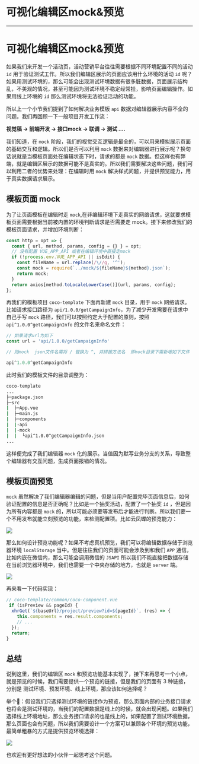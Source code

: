 
# 可视化编辑区mock&预览
---

# 可视化编辑区mock\&预览

如果我们来开发一个活动页，活动营销平台往往需要根据不同环境配置不同的活动 `id` 用于验证测试工作。所以我们编辑区展示的页面应该用什么环境的活动 `id` 呢？如果用测试环境的，那么可能会出现测试环境数据有很多脏数据，页面展示结构乱，不美观的情况，甚至可能因为测试环境不稳定经常挂，影响页面编辑操作。如果用线上环境的 `id` 那么测试环境将无法验证活动的功能。

所以上一个小节我们提到了如何解决业务模板 `api` 数据对编辑器展示内容不全的问题。我们再回顾一下一般项目开发工作流：

**视觉稿 \-> 前端开发 \-> 接口mock \-> 联调 \-> 测试 ....**

我们知道，在 `mock` 阶段，我们的视觉交互逻辑是最全的，可以用来模拟展示页面的基础交互和逻辑。所以们是否可以利用 `mock` 数据来对编辑器进行展示呢？换句话说就是当模板页面处在编辑状态下时，请求的都是 `mock` 数据。但这样也有弊端，就是编辑区展示的数据可能不是真实的。所以我们需要解决这些问题，我们可以利用二者的优势来处理：在编辑时用 `mock` 解决样式问题，并提供预览能力，用于真实数据请求展示。

## 模板页面 mock

为了让页面模板在编辑时走 `mock`,在非编辑环境下走真实的网络请求，这就要求模板页面需要根据当前被内置的环境判断请求是否需要走 mock。接下来修改我们的模板页面请求，并增加环境判断：

```javascript
const http = opt => {
  const { url, method, params, config = {} } = opt;
  // 没有配置 VUE_APP_API 或者在编辑环境中直接走mock
  if (!process.env.VUE_APP_API || isEdit) {
    const fileName = url.replace(/\//g, '^');
    const mock = require(`../mock/${fileName}${method}.json`);
    return mock;
  }
  return axios[method.toLocaleLowerCase()](url, params, config);
};
```

再我们的模板项目 `coco-template` 下面再新建 `mock` 目录，用于 `mock` 网络请求。比如请求接口路径为 `api/1.0.0/getCampaignInfo`，为了减少开发需要在请求中自己手写 `mock` 路径，我们可以按照约定大于配置的原则，按照 `api^1.0.0^getCampaignInfo` 的文件名来命名文件：

```javascript
// 如果请求url为如下
const url = 'api/1.0.0/getCampaignInfo'

// 则mock  json文件名需将 / 替换为 ^, 并拼接方法名  即mock目录下需新增如下文件

api^1.0.0^getCampaignInfo
```

此时我们的模板文件的目录调整为：

```bash
coco-template
...
├─package.json
├─src
|  ├─App.vue
|  ├─main.js
|  ├─components
|  |-api
|  |-mock
|  |  └api^1.0.0^getCampaignInfo.json
...
```

这样便完成了我们编辑器 `mock` 化的展示。当值因为默写业务分支的关系，导致整个编辑器有交互问题，生成页面报错的情况。

## 模板页面预览

`mock` 虽然解决了我们编辑器编辑的问题，但是当用户配置完毕页面信息后，如何验证配置的信息是否正确呢？比如是一个抽奖活动，配置了一个抽奖 `id` ，但是因为所有内容都是 `mock` 的，所以可能必须要等发布后才能进行判断。所以我们要一个不用发布就能立刻预览的功能，来检测配置项。比如云凤蝶的预览能力：

![](https://p3-juejin.byteimg.com/tos-cn-i-k3u1fbpfcp/5beccfe6db4949b692bb92b8ea9d96cf~tplv-k3u1fbpfcp-watermark.image)

那么如何设计预览功能呢？如果不考虑真机预览，我们可以将编辑数据存储于浏览器环境 `localStorage` 当中。但是往往我们的页面可能会涉及到和我们 `APP` 通信，比如内嵌在微信内，那么可能会调用微信的 `JSAPI` 所以我们不能直接把数据存储在当前浏览器环境中，我们也需要一个中央存储的地方，也就是 `server` 端。

![](https://p9-juejin.byteimg.com/tos-cn-i-k3u1fbpfcp/851a21e1c7fb43c4976107d7962c7a6f~tplv-k3u1fbpfcp-watermark.image)

再来看一下代码实现：

```javascript
// coco-template/common/coco-component.vue
 if (isPreview && pageId) {
  xhrGet(`${baseUrl}/project/preview?id=${pageId}`, (res) => {
    this.components = res.result.components;
    // ...
  });
  return;
}
```

## 总结

说到这里，我们的编辑区 `mock` 和预览功能基本实现了，接下来再思考一个小点，就是预览的时候，我们需要提供一个预览的链接，但是我们的页面有 3 种链接，分别是 测试环境、预发环境、线上环境，那应该如何选择呢？

举个🌰：假设我们只选择测试环境的链接作为预览，那么页面内部的业务接口请求也将会是测试环境的，当我们的配置数据是线上的时候，就会出现问题。如果我们选择线上环境地址，那么业务接口请求的也是线上的，如果配置了测试环境数据，那么页面也会有问题，所以我们需要设计一个方案可以兼顾各个环境的预览功能，最简单粗暴的方式是提供预览环境选择：

![](https://p9-juejin.byteimg.com/tos-cn-i-k3u1fbpfcp/dcb92449f5b74e0ab690695c8252f067~tplv-k3u1fbpfcp-watermark.image)

也欢迎有更好想法的小伙伴一起思考这个问题。
    